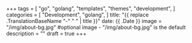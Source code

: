 +++
tags = [
    "go",
    "golang",
    "templates",
    "themes",
    "development",
]
categories = [
    "Development",
    "golang",
]
title: "{{ replace .TranslationBaseName "-" " " | title }}"
date: {{ .Date }}
image = "/img/about-bg.jpg" #optional image - "/img/about-bg.jpg" is the default
description = ""
draft = true
+++